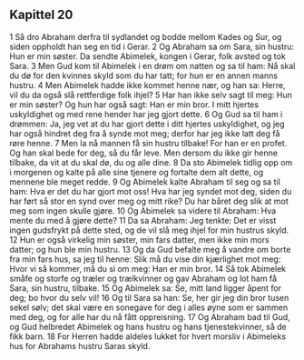 ## Kapittel 20

1 Så dro Abraham derfra til sydlandet og bodde mellom Kades og Sur, og siden oppholdt han seg en tid i Gerar.
2 Og Abraham sa om Sara, sin hustru: Hun er min søster. Da sendte Abimelek, kongen i Gerar, folk avsted og tok Sara.
3 Men Gud kom til Abimelek i en drøm om natten og sa til ham: Nå skal du dø for den kvinnes skyld som du har tatt; for hun er en annen manns hustru.
4 Men Abimelek hadde ikke kommet henne nær, og han sa: Herre, vil du da også slå rettferdige folk ihjel?
5 Har han ikke selv sagt til meg: Hun er min søster? Og hun har også sagt: Han er min bror. I mitt hjertes uskyldighet og med rene hender har jeg gjort dette.
6 Og Gud sa til ham i drømmen: Ja, jeg vet at du har gjort dette i ditt hjertes uskyldighet, og jeg har også hindret deg fra å synde mot meg; derfor har jeg ikke latt deg få røre henne.
7 Men la nå mannen få sin hustru tilbake! For han er en profet. Og han skal bede for deg, så du får leve. Men dersom du ikke gir henne tilbake, da vit at du skal dø, du og alle dine.
8 Da sto Abimelek tidlig opp om i morgenen og kalte på alle sine tjenere og fortalte dem alt dette, og mennene ble meget redde.
9 Og Abimelek kalte Abraham til seg og sa til ham: Hva er det du har gjort mot oss! Hva har jeg syndet mot deg, siden du har ført så stor en synd over meg og mitt rike? Du har båret deg slik at mot meg som ingen skulle gjøre.
10 Og Abimelek sa videre til Abraham: Hva mente du med å gjøre dette?
11 Da sa Abraham: Jeg tenkte: Det er visst ingen gudsfrykt på dette sted, og de vil slå meg ihjel for min hustrus skyld.
12 Hun er også virkelig min søster, min fars datter, men ikke min mors datter; og hun ble min hustru.
13 Og da Gud befalte meg å vandre om borte fra min fars hus, sa jeg til henne: Slik må du vise din kjærlighet mot meg: Hvor vi så kommer, må du si om meg: Han er min bror.
14 Så tok Abimelek småfe og storfe og træler og trælkvinner og gav Abraham og lot ham få Sara, sin hustru, tilbake.
15 Og Abimelek sa: Se, mitt land ligger åpent for deg; bo hvor du selv vil!
16 Og til Sara sa han: Se, her gir jeg din bror tusen sekel sølv; det skal være en sonegave for deg i alles øyne som er sammen med deg, og for alle har du nå fått oppreisning.
17 Og Abraham bad til Gud, og Gud helbredet Abimelek og hans hustru og hans tjenestekvinner, så de fikk barn.
18 For Herren hadde aldeles lukket for hvert morsliv i Abimeleks hus for Abrahams hustru Saras skyld.
